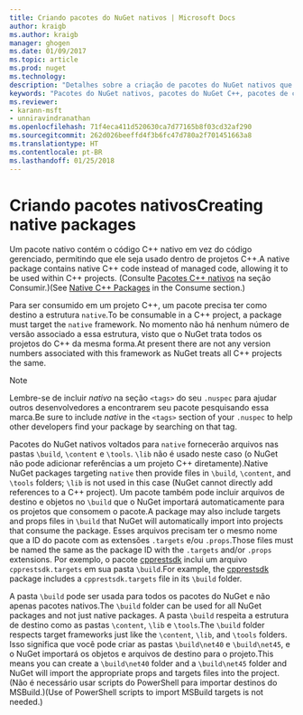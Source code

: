 ```yaml
---
title: Criando pacotes do NuGet nativos | Microsoft Docs
author: kraigb
ms.author: kraigb
manager: ghogen
ms.date: 01/09/2017
ms.topic: article
ms.prod: nuget
ms.technology: 
description: "Detalhes sobre a criação de pacotes do NuGet nativos que contém código C++ em vez do código gerenciado, para uso em projetos C++."
keywords: "Pacotes do NuGet nativos, pacotes do NuGet C++, pacotes de código nativo, voltado para projetos C++"
ms.reviewer:
- karann-msft
- unniravindranathan
ms.openlocfilehash: 71f4eca411d520630ca7d77165b8f03cd32af290
ms.sourcegitcommit: 262d026beeffd4f3b6fc47d780a2f701451663a8
ms.translationtype: HT
ms.contentlocale: pt-BR
ms.lasthandoff: 01/25/2018
---
```

# <a name="creating-native-packages"></a><span data-ttu-id="0f06a-104">Criando pacotes nativos</span><span class="sxs-lookup"><span data-stu-id="0f06a-104">Creating native packages</span></span>

<span data-ttu-id="0f06a-105">Um pacote nativo contém o código C++ nativo em vez do código gerenciado, permitindo que ele seja usado dentro de projetos C++.</span><span class="sxs-lookup"><span data-stu-id="0f06a-105">A native package contains native C++ code instead of managed code, allowing it to be used within C++ projects.</span></span> <span data-ttu-id="0f06a-106">(Consulte [Pacotes C++ nativos](../consume-packages/finding-and-choosing-packages.md#native-cpp-packages) na seção Consumir.)</span><span class="sxs-lookup"><span data-stu-id="0f06a-106">(See [Native C++ Packages](../consume-packages/finding-and-choosing-packages.md#native-cpp-packages) in the Consume section.)</span></span>

<span data-ttu-id="0f06a-107">Para ser consumido em um projeto C++, um pacote precisa ter como destino a estrutura `native`.</span><span class="sxs-lookup"><span data-stu-id="0f06a-107">To be consumable in a C++ project, a package must target the `native` framework.</span></span> <span data-ttu-id="0f06a-108">No momento não há nenhum número de versão associado a essa estrutura, visto que o NuGet trata todos os projetos do C++ da mesma forma.</span><span class="sxs-lookup"><span data-stu-id="0f06a-108">At present there are not any version numbers associated with this framework as NuGet treats all C++ projects the same.</span></span>

> [!Note]
> <span data-ttu-id="0f06a-109">Lembre-se de incluir *nativo* na seção `<tags>` do seu `.nuspec` para ajudar outros desenvolvedores a encontrarem seu pacote pesquisando essa marca.</span><span class="sxs-lookup"><span data-stu-id="0f06a-109">Be sure to include *native* in the `<tags>` section of your `.nuspec` to help other developers find your package by searching on that tag.</span></span>

<span data-ttu-id="0f06a-110">Pacotes do NuGet nativos voltados para `native` fornecerão arquivos nas pastas `\build`, `\content` e `\tools`. `\lib` não é usado neste caso (o NuGet não pode adicionar referências a um projeto C++ diretamente).</span><span class="sxs-lookup"><span data-stu-id="0f06a-110">Native NuGet packages targeting `native` then provide files in `\build`, `\content`, and `\tools` folders; `\lib` is not used in this case (NuGet cannot directly add references to a C++ project).</span></span> <span data-ttu-id="0f06a-111">Um pacote também pode incluir arquivos de destino e objetos no `\build` que o NuGet importará automaticamente para os projetos que consomem o pacote.</span><span class="sxs-lookup"><span data-stu-id="0f06a-111">A package may also include targets and props files in `\build` that NuGet will automatically import into projects that consume the package.</span></span> <span data-ttu-id="0f06a-112">Esses arquivos precisam ter o mesmo nome que a ID do pacote com as extensões `.targets` e/ou `.props`.</span><span class="sxs-lookup"><span data-stu-id="0f06a-112">Those files must be named the same as the package ID with the `.targets` and/or `.props` extensions.</span></span> <span data-ttu-id="0f06a-113">Por exemplo, o pacote [cpprestsdk](https://nuget.org/packages/cpprestsdk/) inclui um arquivo `cpprestsdk.targets` em sua pasta `\build`.</span><span class="sxs-lookup"><span data-stu-id="0f06a-113">For example, the [cpprestsdk](https://nuget.org/packages/cpprestsdk/) package includes a `cpprestsdk.targets` file in its `\build` folder.</span></span>

<span data-ttu-id="0f06a-114">A pasta `\build` pode ser usada para todos os pacotes do NuGet e não apenas pacotes nativos.</span><span class="sxs-lookup"><span data-stu-id="0f06a-114">The `\build` folder can be used for all NuGet packages and not just native packages.</span></span> <span data-ttu-id="0f06a-115">A pasta `\build` respeita a estrutura de destino como as pastas `\content`, `\lib` e `\tools`.</span><span class="sxs-lookup"><span data-stu-id="0f06a-115">The `\build` folder respects target frameworks just like the `\content`, `\lib`, and `\tools` folders.</span></span> <span data-ttu-id="0f06a-116">Isso significa que você pode criar as pastas `\build\net40` e `\build\net45`, e o NuGet importará os objetos e arquivos de destino para o projeto.</span><span class="sxs-lookup"><span data-stu-id="0f06a-116">This means you can create a `\build\net40` folder and a `\build\net45` folder and NuGet will import the appropriate props and targets files into the project.</span></span> <span data-ttu-id="0f06a-117">(Não é necessário usar scripts do PowerShell para importar destinos do MSBuild.)</span><span class="sxs-lookup"><span data-stu-id="0f06a-117">(Use of PowerShell scripts to import MSBuild targets is not needed.)</span></span>
